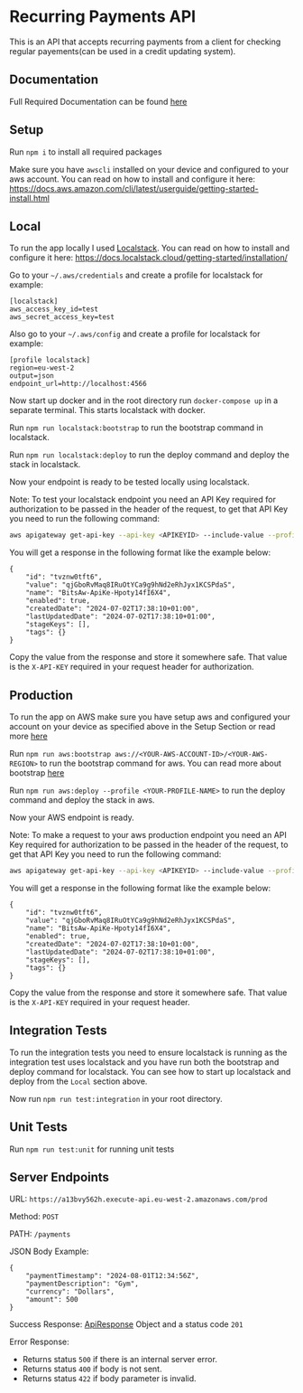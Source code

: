 # Recurring Payments API

This is an API that accepts recurring payments from a client for checking regular payements(can be used in a credit updating system).

## Documentation
Full Required Documentation can be found [here](documentation/README.md)


## Setup

Run `npm i` to install all required packages

Make sure you have `awscli` installed on your device and configured to your aws account. You can read on how to install and configure it here: https://docs.aws.amazon.com/cli/latest/userguide/getting-started-install.html


## Local

To run the app locally I used [Localstack](https://www.localstack.cloud/). You can read on how to install and configure it here: https://docs.localstack.cloud/getting-started/installation/

Go to your `~/.aws/credentials` and create a profile for localstack for example:
```text
[localstack]
aws_access_key_id=test
aws_secret_access_key=test
```

Also go to your `~/.aws/config` and create a profile for localstack for example:
```text
[profile localstack]
region=eu-west-2
output=json
endpoint_url=http://localhost:4566
```

Now start up docker and in the root directory run `docker-compose up` in a separate terminal. This starts localstack with docker.

Run `npm run localstack:bootstrap` to run the bootstrap command in localstack.

Run `npm run localstack:deploy` to run the deploy command and deploy the stack in localstack.

Now your endpoint is ready to be tested locally using localstack.

Note: To test your localstack endpoint you need an API Key required for authorization to be passed in the header of the request, to get that API Key you need to run the following command:
```sh
aws apigateway get-api-key --api-key <APIKEYID> --include-value --profile <YOUR-LOCALSTACK-PROFILE>
```
You will get a response in the following format like the example below:
```text
{
    "id": "tvznw0tft6",
    "value": "qjGboRvMaq8IRuOtYCa9g9hNd2eRhJyx1KCSPdaS",
    "name": "BitsAw-ApiKe-Hpoty14fI6X4",
    "enabled": true,
    "createdDate": "2024-07-02T17:38:10+01:00",
    "lastUpdatedDate": "2024-07-02T17:38:10+01:00",
    "stageKeys": [],
    "tags": {}
}
```

Copy the value from the response and store it somewhere safe. That value is the `X-API-KEY` required in your request header for authorization.

## Production

To run the app on AWS make sure you have setup aws and configured your account on your device as specified above in the Setup Section or read more [here](https://docs.aws.amazon.com/cli/latest/userguide/getting-started-install.html)

Run `npm run aws:bootstrap aws://<YOUR-AWS-ACCOUNT-ID>/<YOUR-AWS-REGION>` to run the bootstrap command for aws. You can read more about bootstrap [here](https://docs.aws.amazon.com/cdk/v2/guide/bootstrapping-env.html)

Run `npm run aws:deploy --profile <YOUR-PROFILE-NAME>` to run the deploy command and deploy the stack in aws.

Now your AWS endpoint is ready.

Note: To make a request to your aws production endpoint you need an API Key required for authorization to be passed in the header of the request, to get that API Key you need to run the following command:
```sh
aws apigateway get-api-key --api-key <APIKEYID> --include-value --profile <YOUR-AWS-PROFILE>
```
You will get a response in the following format like the example below:
```text
{
    "id": "tvznw0tft6",
    "value": "qjGboRvMaq8IRuOtYCa9g9hNd2eRhJyx1KCSPdaS",
    "name": "BitsAw-ApiKe-Hpoty14fI6X4",
    "enabled": true,
    "createdDate": "2024-07-02T17:38:10+01:00",
    "lastUpdatedDate": "2024-07-02T17:38:10+01:00",
    "stageKeys": [],
    "tags": {}
}
```

Copy the value from the response and store it somewhere safe. That value is the `X-API-KEY` required in your request header.

## Integration Tests

To run the integration tests you need to ensure localstack is running as the integration test uses localstack and you have run both the bootstrap and deploy command for localstack. You can see how to start up localstack and deploy from the `Local` section above.

Now run `npm run test:integration` in your root directory.

## Unit Tests

Run `npm run test:unit` for running unit tests

## Server Endpoints

URL: `https://a13bvy562h.execute-api.eu-west-2.amazonaws.com/prod`

Method: `POST`

PATH: `/payments`

JSON Body Example:
```
{
    "paymentTimestamp": "2024-08-01T12:34:56Z",
    "paymentDescription": "Gym",
    "currency": "Dollars",
    "amount": 500
}
```

Success Response: [ApiResponse](types.ts) Object and a status code `201`

Error Response: 
- Returns status `500` if there is an internal server error.
- Returns status `400` if body is not sent.
- Returns status `422` if body parameter is invalid.

